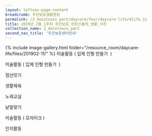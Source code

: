 ```yaml
--- 
layout: leftnav-page-content 
breadcrumb: 주간보호생활현장 
permalink: /2_dosolnoin_part/daycare/four/daycare-life/dlife_11
title: 2019년_2월_1주차_주간보호_어르신들의_생활_사진
collection_name: 2_dosolnoin_part
second_nav_title: '주간보호센터안내' 
---
```

{% include image-gallery.html folder="/resource_room/daycare-life/files/201902-11/" %}
미술활동 ( 입체 인형 만들기  )

미술활동 ( 입체 인형 만들기  )

점선잇기

생활체육

노래교실

낱말찾기

미술활동 ( 모자이크 )

인지활동